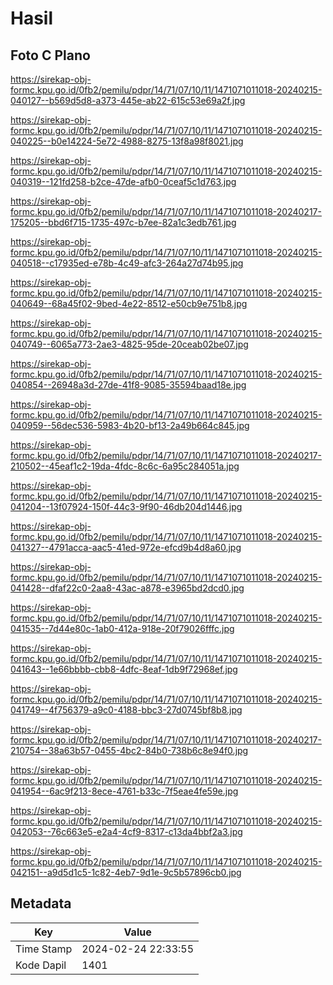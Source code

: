 # Hasil

## Foto C Plano

https://sirekap-obj-formc.kpu.go.id/0fb2/pemilu/pdpr/14/71/07/10/11/1471071011018-20240215-040127--b569d5d8-a373-445e-ab22-615c53e69a2f.jpg

https://sirekap-obj-formc.kpu.go.id/0fb2/pemilu/pdpr/14/71/07/10/11/1471071011018-20240215-040225--b0e14224-5e72-4988-8275-13f8a98f8021.jpg

https://sirekap-obj-formc.kpu.go.id/0fb2/pemilu/pdpr/14/71/07/10/11/1471071011018-20240215-040319--121fd258-b2ce-47de-afb0-0ceaf5c1d763.jpg

https://sirekap-obj-formc.kpu.go.id/0fb2/pemilu/pdpr/14/71/07/10/11/1471071011018-20240217-175205--bbd6f715-1735-497c-b7ee-82a1c3edb761.jpg

https://sirekap-obj-formc.kpu.go.id/0fb2/pemilu/pdpr/14/71/07/10/11/1471071011018-20240215-040518--c17935ed-e78b-4c49-afc3-264a27d74b95.jpg

https://sirekap-obj-formc.kpu.go.id/0fb2/pemilu/pdpr/14/71/07/10/11/1471071011018-20240215-040649--68a45f02-9bed-4e22-8512-e50cb9e751b8.jpg

https://sirekap-obj-formc.kpu.go.id/0fb2/pemilu/pdpr/14/71/07/10/11/1471071011018-20240215-040749--6065a773-2ae3-4825-95de-20ceab02be07.jpg

https://sirekap-obj-formc.kpu.go.id/0fb2/pemilu/pdpr/14/71/07/10/11/1471071011018-20240215-040854--26948a3d-27de-41f8-9085-35594baad18e.jpg

https://sirekap-obj-formc.kpu.go.id/0fb2/pemilu/pdpr/14/71/07/10/11/1471071011018-20240215-040959--56dec536-5983-4b20-bf13-2a49b664c845.jpg

https://sirekap-obj-formc.kpu.go.id/0fb2/pemilu/pdpr/14/71/07/10/11/1471071011018-20240217-210502--45eaf1c2-19da-4fdc-8c6c-6a95c284051a.jpg

https://sirekap-obj-formc.kpu.go.id/0fb2/pemilu/pdpr/14/71/07/10/11/1471071011018-20240215-041204--13f07924-150f-44c3-9f90-46db204d1446.jpg

https://sirekap-obj-formc.kpu.go.id/0fb2/pemilu/pdpr/14/71/07/10/11/1471071011018-20240215-041327--4791acca-aac5-41ed-972e-efcd9b4d8a60.jpg

https://sirekap-obj-formc.kpu.go.id/0fb2/pemilu/pdpr/14/71/07/10/11/1471071011018-20240215-041428--dfaf22c0-2aa8-43ac-a878-e3965bd2dcd0.jpg

https://sirekap-obj-formc.kpu.go.id/0fb2/pemilu/pdpr/14/71/07/10/11/1471071011018-20240215-041535--7d44e80c-1ab0-412a-918e-20f79026fffc.jpg

https://sirekap-obj-formc.kpu.go.id/0fb2/pemilu/pdpr/14/71/07/10/11/1471071011018-20240215-041643--1e66bbbb-cbb8-4dfc-8eaf-1db9f72968ef.jpg

https://sirekap-obj-formc.kpu.go.id/0fb2/pemilu/pdpr/14/71/07/10/11/1471071011018-20240215-041749--4f756379-a9c0-4188-bbc3-27d0745bf8b8.jpg

https://sirekap-obj-formc.kpu.go.id/0fb2/pemilu/pdpr/14/71/07/10/11/1471071011018-20240217-210754--38a63b57-0455-4bc2-84b0-738b6c8e94f0.jpg

https://sirekap-obj-formc.kpu.go.id/0fb2/pemilu/pdpr/14/71/07/10/11/1471071011018-20240215-041954--6ac9f213-8ece-4761-b33c-7f5eae4fe59e.jpg

https://sirekap-obj-formc.kpu.go.id/0fb2/pemilu/pdpr/14/71/07/10/11/1471071011018-20240215-042053--76c663e5-e2a4-4cf9-8317-c13da4bbf2a3.jpg

https://sirekap-obj-formc.kpu.go.id/0fb2/pemilu/pdpr/14/71/07/10/11/1471071011018-20240215-042151--a9d5d1c5-1c82-4eb7-9d1e-9c5b57896cb0.jpg


## Metadata

| Key        | Value               |
| ---------- | ------------------- |
| Time Stamp | 2024-02-24 22:33:55 |
| Kode Dapil | 1401                |



